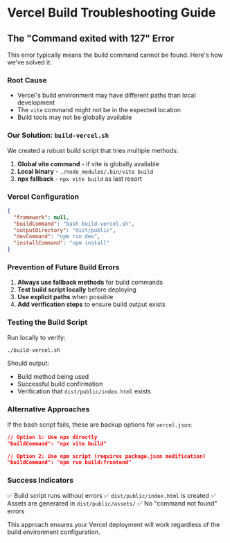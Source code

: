 # Vercel Build Troubleshooting Guide

## The "Command exited with 127" Error

This error typically means the build command cannot be found. Here's how we've solved it:

### Root Cause
- Vercel's build environment may have different paths than local development
- The `vite` command might not be in the expected location
- Build tools may not be globally available

### Our Solution: `build-vercel.sh`

We created a robust build script that tries multiple methods:

1. **Global vite command** - if vite is globally available
2. **Local binary** - `./node_modules/.bin/vite build`
3. **npx fallback** - `npx vite build` as last resort

### Vercel Configuration

```json
{
  "framework": null,
  "buildCommand": "bash build-vercel.sh",
  "outputDirectory": "dist/public",
  "devCommand": "npm run dev",
  "installCommand": "npm install"
}
```

### Prevention of Future Build Errors

1. **Always use fallback methods** for build commands
2. **Test build script locally** before deploying
3. **Use explicit paths** when possible
4. **Add verification steps** to ensure build output exists

### Testing the Build Script

Run locally to verify:
```bash
./build-vercel.sh
```

Should output:
- Build method being used
- Successful build confirmation
- Verification that `dist/public/index.html` exists

### Alternative Approaches

If the bash script fails, these are backup options for `vercel.json`:

```json
// Option 1: Use npx directly
"buildCommand": "npx vite build"

// Option 2: Use npm script (requires package.json modification)
"buildCommand": "npm run build:frontend"
```

### Success Indicators

✅ Build script runs without errors
✅ `dist/public/index.html` is created
✅ Assets are generated in `dist/public/assets/`
✅ No "command not found" errors

This approach ensures your Vercel deployment will work regardless of the build environment configuration.